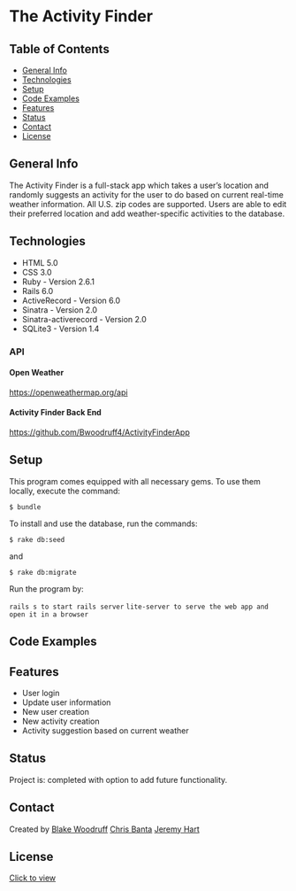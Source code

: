 # The Activity Finder

## Table of Contents
* [General Info](#general-info)
* [Technologies](#technologies)
* [Setup](#setup)
* [Code Examples](#code-examples)
* [Features](#features)
* [Status](#status)
* [Contact](#contact)
* [License](#license)

## General Info

The Activity Finder is a full-stack app which takes a user’s location and randomly suggests an activity for the user to do based on current real-time weather information. All U.S. zip codes are supported. Users are able to edit their preferred location and add weather-specific activities to the database.

## Technologies

* HTML 5.0
* CSS 3.0
* Ruby - Version 2.6.1
* Rails 6.0
* ActiveRecord - Version 6.0 
* Sinatra - Version 2.0
* Sinatra-activerecord -  Version 2.0
* SQLite3 - Version 1.4

### API

#### Open Weather
https://openweathermap.org/api

#### Activity Finder Back End
https://github.com/Bwoodruff4/ActivityFinderApp


## Setup

This program comes equipped with all necessary gems. To use them locally, execute the command:

`$ bundle`

To install and use the database, run the commands:

`$ rake db:seed `

and 

`$ rake db:migrate`

Run the program by: 

`rails s to start rails server`
`lite-server to serve the web app and open it in a browser`


## Code Examples

    
## Features

* User login
* Update user information
* New user creation
* New activity creation
* Activity suggestion based on current weather

## Status

Project is: completed with option to add future functionality.

## Contact

Created by [Blake Woodruff](www.linkedin.com/in/blakewoodruffengineer)
[Chris Banta](http://www.linkedin.com/in/chris-banta)
[Jeremy Hart](http://www.linkedin.com/in/**********)

## License

[Click to view](https://github.com/stein0209/TheActivityFinder/blob/master/License.txt)

